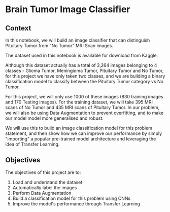 # Brain Tumor Image Classifier

## Context
In this notebook, we will build an image classifier that can distinguish Pituitary Tumor from "No Tumor" MRI Scan images.

The dataset used in this notebook is available for download from Kaggle.

Although this dataset actually has a total of 3,264 images belonging to 4 classes - Glioma Tumor, Meningioma Tumor, Pituitary Tumor and No Tumor, for this project we have only taken two classes, and we are building a binary classification model to classify between the Pituitary Tumor category vs No Tumor.

For this project, we will only use 1000 of these images (830 training images and 170 Testing images). For the training dataset, we will take 395 MRI scans of No Tumor and 435 MRI scans of Pituitary Tumor. In our problem, we will also be using Data Augmentation to prevent overfitting, and to make our model model more generalised and robust.

We will use this to build an image classification model for this problem statement, and then show how we can improve our performance by simply "importing" a popular pre-trained model architecture and leveraging the idea of Transfer Learning.

## Objectives
The objectives of this project are to:

1. Load and understand the dataset
2. Automatically label the images
3. Perform Data Augmentation
4. Build a classification model for this problem using CNNs
5. Improve the model's performance through Transfer Learning